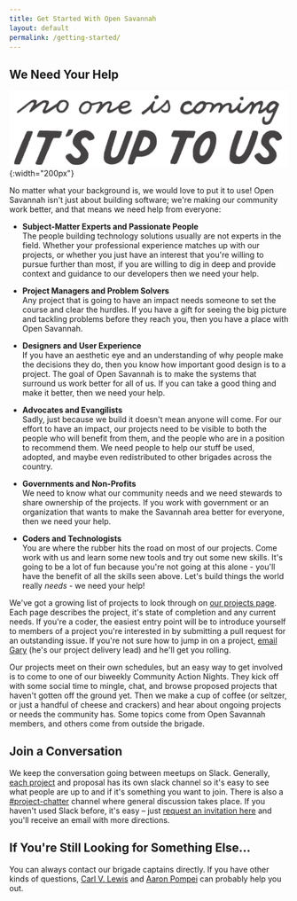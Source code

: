 ```yaml
---
title: Get Started With Open Savannah
layout: default
permalink: /getting-started/
---
```


## We Need Your Help

![](/uploads/no-one-is-coming-transparent.png){:width="200px"}

No matter what your background is, we would love to put it to use! Open Savannah isn't just about building software; we're making our community work better, and that means we need help from everyone:

* **Subject-Matter Experts and Passionate People**<br>The people building technology solutions usually are not experts in the field. Whether your professional experience matches up with our projects, or whether you just have an interest that you're willing to pursue further than most, if you are willing to dig in deep and provide context and guidance to our developers then we need your help.

* **Project Managers and Problem Solvers**<br>Any project that is going to have an impact needs someone to set the course and clear the hurdles. If you have a gift for seeing the big picture and tackling problems before they reach you, then you have a place with Open Savannah.

* **Designers and User Experience**<br>If you have an aesthetic eye and an understanding of why people make the decisions they do, then you know how important good design is to a project. The goal of Open Savannah is to make the systems that surround us work better for all of us. If you can take a good thing and make it better, then we need your help.

* **Advocates and Evangilists**<br>Sadly, just because we build it doesn't mean anyone will come. For our effort to have an impact, our projects need to be visible to both the people who will benefit from them, and the people who are in a position to recommend them. We need people to help our stuff be used, adopted, and maybe even redistributed to other brigades across the country.

* **Governments and Non-Profits**<br>We need to know what our community needs and we need stewards to share ownership of the projects. If you work with government or an organization that wants to make the Savannah area better for everyone, then we need your help.

* **Coders and Technologists**<br>You are where the rubber hits the road on most of our projects. Come work with us and learn some new tools and try out some new skills. It's going to be a lot of fun because you're not going at this alone - you'll have the benefit of all the skills seen above. Let's build things the world really *needs* - we need your help!

We've got a growing list of projects to look through on [our projects page](https://opensavannah.org/project-list). Each page describes the project, it's state of completion and any current needs. If you're a coder, the easiest entry point will be to introduce yourself to members of a project you're interested in by submitting a pull request for an outstanding issue. If you're not sure how to jump in on a project, [email Gary](mailto:gary@opensavannah.org?subject=I'm%20looking%20for%20an%Open%20Savannah%20project) (he's our project delivery lead) and he'll get you rolling.

Our projects meet on their own schedules, but an easy way to get involved is to come to one of our biweekly Community Action Nights. They kick off with some social time to mingle, chat, and browse proposed projects that haven't gotten off the ground yet. Then we make a cup of coffee (or seltzer, or just a handful of cheese and crackers) and hear about ongoing projects or needs the community has. Some topics come from Open Savannah members, and others come from outside the brigade.

## Join a Conversation

We keep the conversation going between meetups on Slack. Generally, [each project](https://opensavannah.org/project-list) and proposal has its own slack channel so it's easy to see what people are up to and if it's something you want to join. There is also a [#project-chatter](http://slack.opensavannah.org) channel where general discussion takes place. If you haven't used Slack before, it's easy – just [request an invitation here](http://slack.opensavannah.org) and you'll receive an email with more directions.

## If You're Still Looking for Something Else…

You can always contact our brigade captains directly. If you have other kinds of questions, [Carl V. Lewis](mailto:carl@opensavannah.org?subject=Getting%20Started%20with%20Open%20Savannah) and [Aaron Pompei](mailto:aaron@opensavannah.org?subject=Getting%20Started%20with%20Open%20Savannah) can probably help you out.